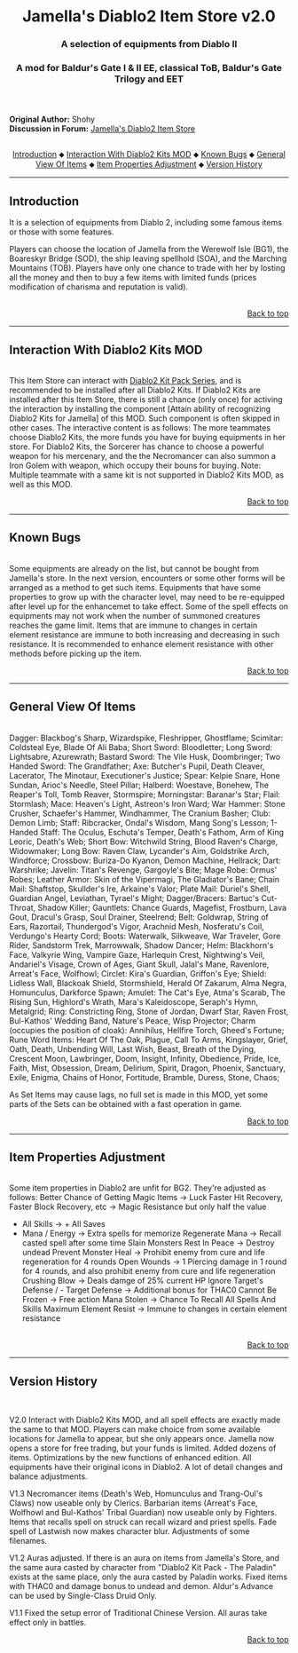 <div align="center"><h1></a>Jamella's Diablo2 Item Store v2.0</h1>

<h3>A selection of equipments from Diablo II<h3>
<h3>A mod for Baldur's Gate I & II EE, classical ToB, Baldur's Gate Trilogy and EET<h3>

</div><br>

**Original Author:** Shohy  
**Discussion in Forum:** <a href="http://www.shsforums.net/topic/39290-jamellas-diablo2-item-store-v20/">Jamella's Diablo2 Item Store</a><br>
## 

<div align="center">
<a href="#intro">Introduction</a> &#x2B25; <a href="#interact">Interaction With Diablo2 Kits MOD</a> &#x2B25; <a href="#bugs">Known Bugs</a> &#x2B25; <a href="#view">General View Of Items</a> &#x2B25; <a href="#adjust">Item Properties Adjustment</a> &#x2B25; <a href="#version">Version History</a></br>
</div>

<hr>


## <a name="intro" id="intro"></a>Introduction

It is a selection of equipments from Diablo 2, including some famous items or those with some features.

<p>
Players can choose the location of Jamella from the Werewolf Isle (BG1), the Boareskyr Bridge (SOD), the ship leaving spellhold (SOA), and the Marching Mountains (TOB). Players have only one chance to trade with her by losting all the money and then to buy a few items with limited funds (prices modification of charisma and reputation is valid). 
</p>
</details><br>
<div align="right"><a href="#top">Back to top</a></div>


<hr>


## <a name="interact" id="interact"></a>Interaction With Diablo2 Kits MOD

</a><br>
This Item Store can interact with <a href="http://www.shsforums.net/topic/59268-diablo2-kit-pack-series-for-tob-ee-v230326/">Diablo2 Kit Pack Series</a>, and is recommended to be installed after all Diablo2 Kits.
If Diablo2 Kits are installed after this Item Store, there is still a chance (only once) for activing the interaction by installing the component [Attain ability of recognizing Diablo2 Kits for Jamella] of this MOD. Such component is often skipped in other cases.
The interactive content is as follows:
The more teammates choose Diablo2 Kits, the more funds you have for buying equipments in her store.
For Diablo2 Kits, the Sorcerer has chance to choose a powerful weapon for his mercenary, and the the Necromancer can also summon a Iron Golem with weapon, which occupy their bouns for buying.
Note: Multiple teammate with a same kit is not supported in Diablo2 Kits MOD, as well as this MOD.
<br>
<div align="right"><a href="#top">Back to top</a></div>

<hr>


## <a name="bugs" id="bugs"></a>Known Bugs

</a><br>
Some equipments are already on the list, but cannot be bought from Jamella's store. In the next version, encounters or some other forms will be arranged as a method to get such items.
Equipments that have some properties to grow up with the character level, may need to be re-equipped after level up for the enhancemet to take effect.
Some of the spell effects on equipments may not work when the number of summoned creatures reaches the game limit.
Items that are immune to changes in certain element resistance are immune to both increasing and decreasing in such resistance. It is recommended to enhance element resistance with other methods before picking up the item.
<br>
<div align="right"><a href="#top">Back to top</a></div>

<hr>


## <a name="view" id="view"></a>General View Of Items

</a><br>
Dagger: Blackbog's Sharp, Wizardspike, Fleshripper, Ghostflame;
Scimitar: Coldsteal Eye, Blade Of Ali Baba;
Short Sword: Bloodletter;
Long Sword: Lightsabre, Azurewrath;
Bastard Sword: The Vile Husk, Doombringer;
Two Handed Sword: The Grandfather;
Axe: Butcher's Pupil, Death Cleaver, Lacerator, The Minotaur, Executioner's Justice;
Spear: Kelpie Snare, Hone Sundan, Arioc's Needle, Steel Pillar;
Halberd: Woestave, Bonehew, The Reaper's Toll, Tomb Reaver, Stormspire;
Morningstar: Baranar's Star;
Flail: Stormlash;
Mace: Heaven's Light, Astreon's Iron Ward;
War Hammer: Stone Crusher, Schaefer's Hammer, Windhammer, The Cranium Basher;
Club: Demon Limb;
Staff: Ribcracker, Ondal's Wisdom, Mang Song's Lesson;
1-Handed Staff: The Oculus, Eschuta's Temper, Death's Fathom, Arm of King Leoric, Death's Web;
Short Bow: Witchwild String, Blood Raven's Charge, Widowmaker;
Long Bow: Raven Claw, Lycander's Aim, Goldstrike Arch, Windforce;
Crossbow: Buriza-Do Kyanon, Demon Machine, Hellrack;
Dart: Warshrike;
Javelin: Titan's Revenge, Gargoyle's Bite;
Mage Robe: Ormus' Robes;
Leather Armor: Skin of the Vipermagi, The Gladiator's Bane;
Chain Mail: Shaftstop, Skullder's Ire, Arkaine's Valor;
Plate Mail: Duriel's Shell, Guardian Angel, Leviathan, Tyrael's Might;
Dagger/Bracers: Bartuc's Cut-Throat, Shadow Killer;
Gauntlets: Chance Guards, Magefist, Frostburn, Lava Gout, Dracul's Grasp, Soul Drainer, Steelrend;
Belt: Goldwrap, String of Ears, Razortail, Thundergod's Vigor, Arachnid Mesh, Nosferatu's Coil, Verdungo's Hearty Cord;
Boots: Waterwalk, Silkweave, War Traveler, Gore Rider, Sandstorm Trek, Marrowwalk, Shadow Dancer;
Helm: Blackhorn's Face, Valkyrie Wing, Vampire Gaze, Harlequin Crest, Nightwing's Veil, Andariel's Visage, Crown of Ages, Giant Skull, Jalal's Mane, Ravenlore, Arreat's Face, Wolfhowl;
Circlet: Kira's Guardian, Griffon's Eye;
Shield: Lidless Wall, Blackoak Shield, Stormshield, Herald Of Zakarum, Alma Negra, Homunculus, Darkforce Spawn;
Amulet: The Cat's Eye, Atma's Scarab, The Rising Sun, Highlord's Wrath, Mara's Kaleidoscope, Seraph's Hymn, Metalgrid;
Ring: Constricting Ring, Stone of Jordan, Dwarf Star, Raven Frost, Bul-Kathos' Wedding Band, Nature's Peace, Wisp Projector;
Charm (occupies the position of cloak): Annihilus, Hellfire Torch, Gheed's Fortune;
Rune Word Items: Heart Of The Oak, Plague, Call To Arms, Kingslayer, Grief, Oath, Death, Unbending Will, Last Wish, Beast, Breath of the Dying, Crescent Moon, Lawbringer, Doom, Insight, Infinity, Obedience, Pride, Ice, Faith, Mist, Obsession, Dream, Delirium, Spirit, Dragon, Phoenix, Sanctuary, Exile, Enigma, Chains of Honor, Fortitude, Bramble, Duress, Stone, Chaos;

As Set Items may cause lags, no full set is made in this MOD, yet some parts of the Sets can be obtained with a fast operation in game.
<br>
<div align="right"><a href="#top">Back to top</a></div>

<hr>


## <a name="adjust" id="adjust"></a>Item Properties Adjustment

</a><br>
Some item properties in Diablo2 are unfit for BG2. They're adjusted as follows:
  Better Chance of Getting Magic Items -> Luck
  Faster Hit Recovery, Faster Block Recovery, etc -> Magic Resistance but only half the value
  + All Skills -> + All Saves
  + Mana / Energy -> Extra spells for memorize
  Regenerate Mana -> Recall casted spell after some time
  Slain Monsters Rest In Peace -> Destroy undead
  Prevent Monster Heal -> Prohibit enemy from cure and life regeneration for 4 rounds
  Open Wounds -> 1 Piercing damage in 1 round for 4 rounds, and also prohibit enemy from cure and life regeneration
  Crushing Blow -> Deals damge of 25% current HP
  Ignore Target's Defense / - Target Defense -> Additional bonus for THAC0
  Cannot Be Frozen -> Free action
  Mana Stolen -> Chance To Recall All Spells And Skills
  Maximum Element Resist -> Immune to changes in certain element resistance
<br>
<div align="right"><a href="#top">Back to top</a></div>

<hr>


## <a name="version" id="version"></a>Version History

</a><br>

V2.0 Interact with Diablo2 Kits MOD, and all spell effects are exactly made the same to that MOD.
Players can make choice from some available locations for Jamella to appear, but she only appears once.
Jamella now opens a store for free trading, but your funds is limited.
Added dozens of items.
Optimizations by the new functions of enhanced edition.
All equipments have their original icons in Diablo2.
A lot of detail changes and balance adjustments.

V1.3
Necromancer items (Death's Web, Homunculus and Trang-Oul's Claws) now useable only by Clerics.
Barbarian items (Arreat's Face, Wolfhowl and Bul-Kathos' Tribal Guardian) now useable only by Fighters.
Items that recalls spell on struck can recall wizard and priest spells.
Fade spell of Lastwish now makes character blur.
Adjustments of some filenames.

V1.2
Auras adjusted. If there is an aura on items from Jamella's Store, and the same aura casted by character from "Diablo2 Kit Pack - The Paladin" exists at the same place, only the aura casted by Paladin works.
Fixed items with THAC0 and damage bonus to undead and demon.
Aldur's Advance can be used by Single-Class Druid Only.


V1.1
Fixed the setup error of Traditional Chinese Version.
All auras take effect only in battles.
<br>
<div align="right"><a href="#top">Back to top</a></div>
